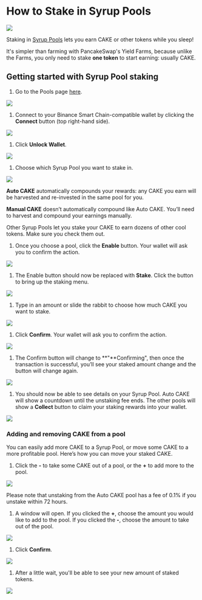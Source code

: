 # How to Stake in Syrup Pools

![](https://gblobscdn.gitbook.com/assets%2F-MHREX7DHcljbY5IkjgJ%2F-MbGTDNZ6xd3_Q-qSEP5%2F-MbJtmHsIGCa8SoViGsq%2Fdocs%20masthead%20%2815%29.png?alt=media&token=c0992701-1038-4bb8-a3c8-9f783d32ed64)

Staking in [Syrup Pools](../syrup-pools.md) lets you earn CAKE or other tokens while you sleep!

It's simpler than farming with PancakeSwap's Yield Farms, because unlike the Farms, you only need to stake **one token** to start earning: usually CAKE.

## **Getting started with Syrup Pool staking** <a id="getting-started-with-syrup-pool-staking"></a>

1. Go to the Pools page [here](https://pancakeswap.finance/pools).

![](https://gblobscdn.gitbook.com/assets%2F-MHREX7DHcljbY5IkjgJ%2F-M_xca0jVy_Z_BxN65jZ%2F-M_xfNN3oN1lP8zn-nPF%2Fimage.png?alt=media&token=464a928e-4ce7-4cdd-9d26-4861796d0ca5)

1. Connect to your Binance Smart Chain-compatible wallet by clicking the **Connect** button \(top right-hand side\).

![](https://gblobscdn.gitbook.com/assets%2F-MHREX7DHcljbY5IkjgJ%2F-M_xca0jVy_Z_BxN65jZ%2F-M_xfUBQn4oqIywu8H5e%2Fimage.png?alt=media&token=7b8c0d09-2e74-497d-a3d0-e2a16cc79a25)

1. Click **Unlock Wallet**.

![](https://gblobscdn.gitbook.com/assets%2F-MHREX7DHcljbY5IkjgJ%2F-M_xca0jVy_Z_BxN65jZ%2F-M_xhkhUT2d2iEexGDRI%2Fimage.png?alt=media&token=dcf66bfa-f18b-4d04-aa38-f31e9b0491ed)

1. Choose which Syrup Pool you want to stake in.

![](https://gblobscdn.gitbook.com/assets%2F-MHREX7DHcljbY5IkjgJ%2F-M_xca0jVy_Z_BxN65jZ%2F-M_xfah7A-tvfuRFECM-%2Fimage.png?alt=media&token=112f0d6a-3b1a-4006-ac47-35eb1250fec5)

**Auto CAKE** automatically compounds your rewards: any CAKE you earn will be harvested and re-invested in the same pool for you.

**Manual CAKE** doesn’t automatically compound like Auto CAKE. You’ll need to harvest and compound your earnings manually.

Other Syrup Pools let you stake your CAKE to earn dozens of other cool tokens. Make sure you check them out.

1. Once you choose a pool, click the **Enable** button. Your wallet will ask you to confirm the action.

![](https://gblobscdn.gitbook.com/assets%2F-MHREX7DHcljbY5IkjgJ%2F-M_xca0jVy_Z_BxN65jZ%2F-M_xfjIOy275jm_yhPQO%2Fimage.png?alt=media&token=6ca62ffe-b6d0-4310-81a6-6f854758212c)

1. The Enable button should now be replaced with **Stake**. Click the button to bring up the staking menu.

![](https://gblobscdn.gitbook.com/assets%2F-MHREX7DHcljbY5IkjgJ%2F-M_xca0jVy_Z_BxN65jZ%2F-M_xfnv0l93oQ_BpsgWR%2Fimage.png?alt=media&token=a60ac537-caa6-4406-814d-bf6d1398b8ef)

1. Type in an amount or slide the rabbit to choose how much CAKE you want to stake.

![](https://gblobscdn.gitbook.com/assets%2F-MHREX7DHcljbY5IkjgJ%2F-M_xca0jVy_Z_BxN65jZ%2F-M_xfrQVk5mQpRYQX0uN%2Fimage.png?alt=media&token=10a5e7ae-98df-48fd-8ac4-8035af0027db)

1. Click **Confirm**. Your wallet will ask you to confirm the action.

![](https://gblobscdn.gitbook.com/assets%2F-MHREX7DHcljbY5IkjgJ%2F-M_xca0jVy_Z_BxN65jZ%2F-M_xfvA7rddH1EDqjNnS%2Fimage.png?alt=media&token=68873562-bbca-486e-9dcf-c2fc61d8a668)

1. The Confirm button will change to **"**Confirming", then once the transaction is successful, you’ll see your staked amount change and the button will change again.

![](https://gblobscdn.gitbook.com/assets%2F-MHREX7DHcljbY5IkjgJ%2F-M_xca0jVy_Z_BxN65jZ%2F-M_xfz5uZl4fPHAIrOb4%2Fimage.png?alt=media&token=ef3c739e-4ba4-4cbb-97ef-b84bed512f19)

1. You should now be able to see details on your Syrup Pool. Auto CAKE will show a countdown until the unstaking fee ends. The other pools will show a **Collect** button to claim your staking rewards into your wallet.

![](https://gblobscdn.gitbook.com/assets%2F-MHREX7DHcljbY5IkjgJ%2F-M_xca0jVy_Z_BxN65jZ%2F-M_xgC8LJ8bryfoBqGdz%2Fimage.png?alt=media&token=61b91f0b-3ac4-476d-84f7-643bc078a727)

### **Adding and removing CAKE from a pool** <a id="adding-and-removing-cake-from-a-pool"></a>

You can easily add more CAKE to a Syrup Pool, or move some CAKE to a more profitable pool. Here’s how you can move your staked CAKE.

1. Click the **-** to take some CAKE out of a pool, or the **+** to add more to the pool.

![](https://gblobscdn.gitbook.com/assets%2F-MHREX7DHcljbY5IkjgJ%2F-M_xca0jVy_Z_BxN65jZ%2F-M_xgGd-l7fCI7jFS2x4%2Fimage.png?alt=media&token=bf8d9ba2-3266-46fb-8242-45c214aa77d9)

Please note that unstaking from the Auto CAKE pool has a fee of 0.1% if you unstake within 72 hours.

1. A window will open. If you clicked the **+**, choose the amount you would like to add to the pool. If you clicked the **-**, choose the amount to take out of the pool.

![](https://gblobscdn.gitbook.com/assets%2F-MHREX7DHcljbY5IkjgJ%2F-M_xca0jVy_Z_BxN65jZ%2F-M_xgPZB4Bj5-6hHq6Jt%2Fimage.png?alt=media&token=d9782be1-536f-4e24-86d9-8a59c2356651)

1. Click **Confirm**.

![](https://gblobscdn.gitbook.com/assets%2F-MHREX7DHcljbY5IkjgJ%2F-M_xca0jVy_Z_BxN65jZ%2F-M_xgVbG9pvcvD5RsGQE%2Fimage.png?alt=media&token=29d9fe66-bcd5-4ab8-bdf9-083eacaece8a)

1. After a little wait, you'll be able to see your new amount of staked tokens.

![](https://gblobscdn.gitbook.com/assets%2F-MHREX7DHcljbY5IkjgJ%2F-M_xca0jVy_Z_BxN65jZ%2F-M_xg_5OGTmsjlmYa07M%2Fimage.png?alt=media&token=25355a3b-2fd5-40ad-8b17-524a32412152)

